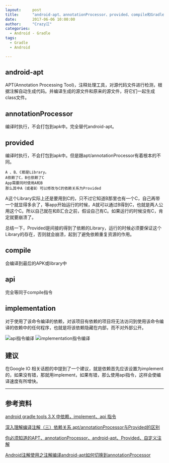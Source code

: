 ```yaml
---
layout:     post
title:      "android-apt、annotationProcessor、provided、compile和Gradle 3.X的指令api、implementation"
date:       2017-06-06 10:00:00
author:     "Crazy江"
categories:
  - Android - Gradle
tags:
  - Gradle
  - Android

---
```


## android-apt

APT(Annotation Processing Tool)，注释处理工具，对源代码文件进行检测，根据注解自动生成代码。并编译生成的源文件和原来的源文件，将它们一起生成class文件。

## annotationProcessor

编译时执行，不会打包到apk中。完全替代android-apt。

## provided
编译时执行，不会打包到apk中。但是跟apt/annotationProcessor有着根本的不同。

```
A 、B、C都是Library。 
A依赖了C，B也依赖了C 
App需要同时使用A和B 
那么其中A（或者B）可以修改与C的依赖关系为Provided
```

A这个Library实际上还是要用到C的，只不过它知道B那里也有一个C，自己再带一个就显得多余了，等app开始运行的时候，A就可以通过B得到C，也就是两人公用这个C。所以自己就在和B汇合之前，假设自己有C。如果运行的时候没有C，肯定就要崩溃了。

总结一下，Provided是间接的得到了依赖的Library，运行的时候必须要保证这个Library的存在，否则就会崩溃，起到了避免依赖重复资源的作用。

## compile
会编译到最后的APK或library中

## api
完全等同于compile指令

## implementation
对于使用了该命令编译的依赖，对该项目有依赖的项目将无法访问到使用该命令编译的依赖中的任何程序，也就是将该依赖隐藏在内部，而不对外部公开。

![api指令编译](http://ovu5hb0jj.bkt.clouddn.com/gradle-api.png-oschina)
![implementation指令编译](http://ovu5hb0jj.bkt.clouddn.com/gradle-implement.png-oschina)

## 建议

在Google IO 相关话题的中提到了一个建议，就是依赖首先应该设置为implement的，如果没有错，那就用implement，如果有错，那么使用api指令，这样会使编译速度有所增快。



***
## 参考资料

[android gradle tools 3.X 中依赖，implement、api 指令](http://blog.csdn.net/soslinken/article/details/73114637?utm_source=tuicool&utm_medium=referral)

[深入理解编译注解（三）依赖关系 apt/annotationProcessor与Provided的区别](http://blog.csdn.net/u011315960/article/details/64443910)

[你必须知道的APT、annotationProcessor、android-apt、Provided、自定义注解](http://blog.csdn.net/xx326664162/article/details/68490059)

[Android注解使用之注解编译android-apt如何切换到annotationProcessor](http://www.cnblogs.com/whoislcj/p/6148410.html)
